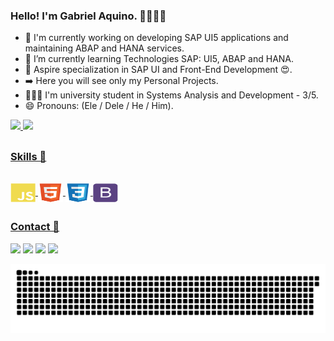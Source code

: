 ### Hello! I'm Gabriel Aquino. 👋👨🏻‍💻

- 🔭 I'm currently working on developing SAP UI5 applications and maintaining ABAP and HANA services.
- 🌱 I’m currently learning Technologies SAP: UI5, ABAP and HANA.
- 🚀 Aspire specialization in SAP UI and Front-End Development 😍.
- ➡️ Here you will see only my Personal Projects.
- 👨🏻‍🎓 I'm university student in Systems Analysis and Development - 3/5.
- 😄 Pronouns: (Ele / Dele / He / Him).

<div>
  <a href="https://github.com/aquinogabrielbs">
  <img height="160em" src="https://github-readme-stats.vercel.app/api?username=aquinogabrielbs&show_icons=true&theme=tokyonight&include_all_commits=true&count_private=true"/>
  <img height="160em" src="https://github-readme-stats.vercel.app/api/top-langs/?username=aquinogabrielbs&layout=compact&langs_count=7&theme=tokyonight"/>
</div>
  
  ##
  
<h3> Skills 🚀 </h3>
  <div style="display: inline_block"><br>
     <img align="center" alt="Gabs-Js" height="30" width="40" src="https://raw.githubusercontent.com/devicons/devicon/master/icons/javascript/javascript-plain.svg">
     <img align="center" alt="Gabs-HTML" height="30" width="40" src="https://raw.githubusercontent.com/devicons/devicon/master/icons/html5/html5-original.svg">
     <img align="center" alt="Gabs-CSS" height="30" width="40" src="https://raw.githubusercontent.com/devicons/devicon/master/icons/css3/css3-original.svg">
     <img align="center" alt="Gabs-bootstrap" height="30" width="40" src="https://raw.githubusercontent.com/devicons/devicon/master/icons/bootstrap/bootstrap-plain.svg">
  </div>
 
##
  
<h3> Contact 📱 </h3>
 <div> 
   <a href="https://instagram.com/aquinogabrielbs" target="_blank"><img src="https://img.shields.io/badge/Instagram-E4405F?style=for-the-badge&logo=instagram&logoColor=white" target="_blank"></a>
   <a href="https://www.linkedin.com/in/gabriel-aquino777" target="_blank"><img src="https://img.shields.io/badge/-LinkedIn-%230077B5?style=for-the-badge&logo=linkedin&logoColor=white" target="_blank"></a>
   <a href="mailto:gabriel.pitty@hotmail.com" target="_blank"><img src="https://img.shields.io/badge/Microsoft_Outlook-0078D4?style=for-the-badge&logo=microsoft-outlook&logoColor=white" target="_blank"></a>
    <a href ="mailto:gabriel07aquino@gmail.com"><img src="https://img.shields.io/badge/-Gmail-%23333?style=for-the-badge&logo=gmail&logoColor=white" target="_blank"></a>
   
  ![Snake animation](https://github.com/aquinogabrielbs/aquinogabrielbs/blob/output/github-contribution-grid-snake.svg)
  
 </div>

